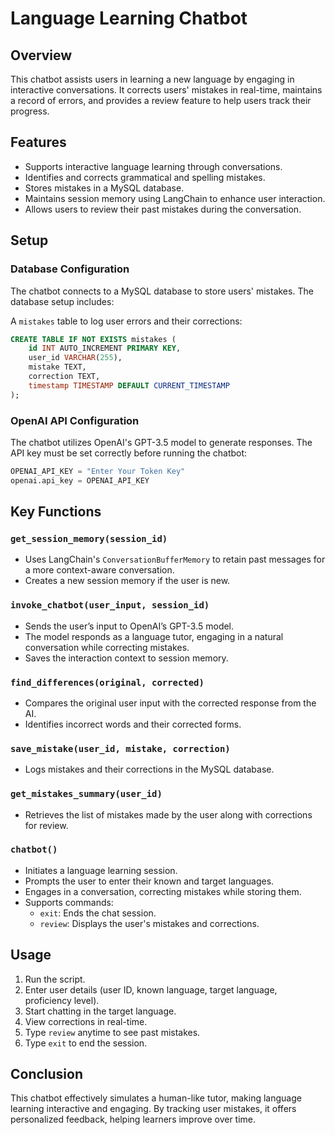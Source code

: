 # Language Learning Chatbot

## Overview
This chatbot assists users in learning a new language by engaging in interactive conversations. It corrects users' mistakes in real-time, maintains a record of errors, and provides a review feature to help users track their progress.

## Features
- Supports interactive language learning through conversations.
- Identifies and corrects grammatical and spelling mistakes.
- Stores mistakes in a MySQL database.
- Maintains session memory using LangChain to enhance user interaction.
- Allows users to review their past mistakes during the conversation.

## Setup

### Database Configuration
The chatbot connects to a MySQL database to store users' mistakes. The database setup includes:

A `mistakes` table to log user errors and their corrections:

```sql
CREATE TABLE IF NOT EXISTS mistakes (
    id INT AUTO_INCREMENT PRIMARY KEY,
    user_id VARCHAR(255),
    mistake TEXT,
    correction TEXT,
    timestamp TIMESTAMP DEFAULT CURRENT_TIMESTAMP
);
```

### OpenAI API Configuration
The chatbot utilizes OpenAI's GPT-3.5 model to generate responses. The API key must be set correctly before running the chatbot:

```python
OPENAI_API_KEY = "Enter Your Token Key"
openai.api_key = OPENAI_API_KEY
```

## Key Functions

### `get_session_memory(session_id)`
- Uses LangChain's `ConversationBufferMemory` to retain past messages for a more context-aware conversation.
- Creates a new session memory if the user is new.

### `invoke_chatbot(user_input, session_id)`
- Sends the user’s input to OpenAI’s GPT-3.5 model.
- The model responds as a language tutor, engaging in a natural conversation while correcting mistakes.
- Saves the interaction context to session memory.

### `find_differences(original, corrected)`
- Compares the original user input with the corrected response from the AI.
- Identifies incorrect words and their corrected forms.

### `save_mistake(user_id, mistake, correction)`
- Logs mistakes and their corrections in the MySQL database.

### `get_mistakes_summary(user_id)`
- Retrieves the list of mistakes made by the user along with corrections for review.

### `chatbot()`
- Initiates a language learning session.
- Prompts the user to enter their known and target languages.
- Engages in a conversation, correcting mistakes while storing them.
- Supports commands:
  - `exit`: Ends the chat session.
  - `review`: Displays the user's mistakes and corrections.

## Usage
1. Run the script.
2. Enter user details (user ID, known language, target language, proficiency level).
3. Start chatting in the target language.
4. View corrections in real-time.
5. Type `review` anytime to see past mistakes.
6. Type `exit` to end the session.

## Conclusion
This chatbot effectively simulates a human-like tutor, making language learning interactive and engaging. By tracking user mistakes, it offers personalized feedback, helping learners improve over time.
